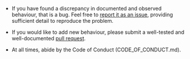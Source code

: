* If you have found a discrepancy in documented and observed behaviour, that
  is a bug.  Feel free to [report it as an
  issue](https://github.com/mpalmer/action-validator/issues), providing
  sufficient detail to reproduce the problem.

* If you would like to add new behaviour, please submit a well-tested and
  well-documented [pull
  request](https://github.com/mpalmer/action-validator/pulls).

* At all times, abide by the Code of Conduct (CODE_OF_CONDUCT.md).
